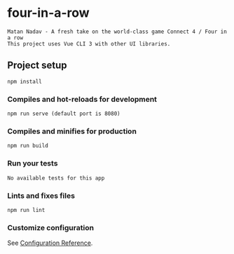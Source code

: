 # four-in-a-row
	Matan Nadav - A fresh take on the world-class game Connect 4 / Four in a row
	This project uses Vue CLI 3 with other UI libraries.
## Project setup
```
npm install
```

### Compiles and hot-reloads for development
```
npm run serve (default port is 8080)
```

### Compiles and minifies for production
```
npm run build
```

### Run your tests
```
No available tests for this app
```

### Lints and fixes files
```
npm run lint
```

### Customize configuration
See [Configuration Reference](https://cli.vuejs.org/config/).
